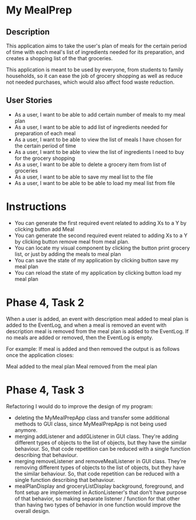 # My MealPrep

## Description 

This application aims to take the user's plan of meals for the certain period of time with each meal's list of 
ingredients needed for its preparation, and creates a shopping list of the that groceries. 

This application is meant to be used by everyone, from students to family households, so it can ease the job of grocery 
shopping as well as reduce not needed purchases, which would also affect food waste reduction.

## User Stories

<ul>
  <li>As a user, I want to be able to add certain number of meals to my meal plan </li>
  <li> As a user, I want to be able to add list of ingredients needed for preparation of each meal </li>
  <li>As a user, I want to be able to view the list of meals I have chosen for the certain period of time </li>
  <li>As a user, I want to be able to view the list of ingredients I need to buy for the grocery shopping </li>
  <li>As a user, I want to be able to delete a grocery item from list of groceries </li>
  <li>As a user, I want to be able to save my meal list to the file </li>
  <li>As a user, I want to be able to be able to load my meal list from file </li>
</ul>

# Instructions 

- You can generate the first required event related to adding Xs to a Y by clicking button add Meal
- You can generate the second required event related to adding Xs to a Y by clicking button remove meal from meal plan.
- You can locate my visual component by clicking the button print grocery list, or just by adding the meals to meal plan
- You can save the state of my application by clicking button save my meal plan
- You can reload the state of my application by clicking button load my meal plan

# Phase 4, Task 2

When a user is added, an event with description meal added to meal plan is added to the EventLog,
and when a meal is removed an event with description meal is removed from the meal plan is added to the EventLog. 
If no meals are added or removed, then the EventLog is empty.

For example: 
If meal is added and then removed the output is as follows once the application closes:

Meal added to the meal plan
Meal removed from the meal plan

# Phase 4, Task 3

Refactoring I would do to improve the design of my program:

- deleting the MyMealPrepApp class and transfer some additional methods to GUI class, 
since MyMealPrepApp is not being used anymore. 
- merging addListener and addGListener in GUI class. They're adding different types of objects to the list of objects,
but they have the similar behaviour. So, that code repetition can be reduced with a single function describing 
that behaviour.
- merging removeListener and removeMealListener in GUI class. They're removing different types of objects to the list of
objects,
  but they have the similar behaviour. So, that code repetition can be reduced with a single function describing
  that behaviour.
- mealPlanDisplay and groceryListDisplay background, foreground, and font setup are implemented in ActionListener's that
don't have purpose of that behavior, so making separate listener / function for that other than having two types of
behavior in one function would improve the overall design. 